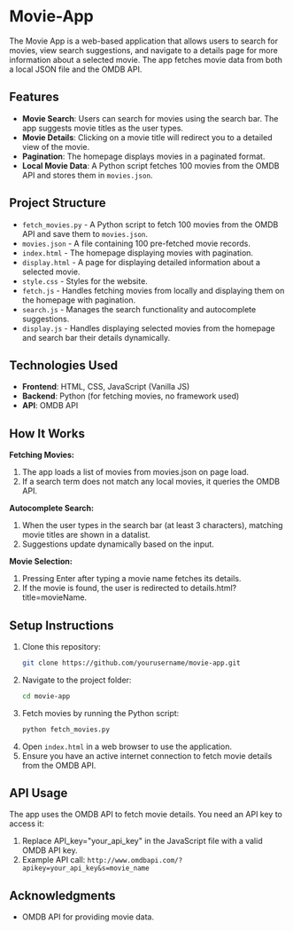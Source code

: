 # Movie-App

The Movie App is a web-based application that allows users to search for movies, view search suggestions, and navigate to a details page for more information about a selected movie. The app fetches movie data from both a local JSON file and the OMDB API.

## Features

- **Movie Search**: Users can search for movies using the search bar. The app suggests movie titles as the user types.
- **Movie Details**: Clicking on a movie title will redirect you to a detailed view of the movie.
- **Pagination**: The homepage displays movies in a paginated format.
- **Local Movie Data**: A Python script fetches 100 movies from the OMDB API and stores them in `movies.json`.

## Project Structure

- `fetch_movies.py` - A Python script to fetch 100 movies from the OMDB API and save them to `movies.json`.
- `movies.json` - A file containing 100 pre-fetched movie records.
- `index.html` - The homepage displaying movies with pagination.
- `display.html` - A page for displaying detailed information about a selected movie.
- `style.css` - Styles for the website.
- `fetch.js` - Handles fetching movies from locally and displaying them on the homepage with pagination.
- `search.js` - Manages the search functionality and autocomplete suggestions.
- `display.js` - Handles displaying selected movies from the homepage and search bar their details dynamically.

## Technologies Used

- **Frontend**: HTML, CSS, JavaScript (Vanilla JS)
- **Backend**: Python (for fetching movies, no framework used)
- **API**: OMDB API

## How It Works

**Fetching Movies:**
1. The app loads a list of movies from movies.json on page load.
2. If a search term does not match any local movies, it queries the OMDB API.

**Autocomplete Search:**
1. When the user types in the search bar (at least 3 characters), matching movie titles are shown in a datalist.
2. Suggestions update dynamically based on the input.

**Movie Selection:**
1. Pressing Enter after typing a movie name fetches its details.
2. If the movie is found, the user is redirected to details.html?title=movieName.

## Setup Instructions

1. Clone this repository:
   ```sh
   git clone https://github.com/yourusername/movie-app.git
   ```
3. Navigate to the project folder:
   ```sh
   cd movie-app
   ```
5. Fetch movies by running the Python script:
   ```sh
   python fetch_movies.py
   ```
6. Open `index.html` in a web browser to use the application.
7. Ensure you have an active internet connection to fetch movie details from the OMDB API.

## API Usage

The app uses the OMDB API to fetch movie details. You need an API key to access it:
1. Replace API_key="your_api_key" in the JavaScript file with a valid OMDB API key.
2. Example API call:
  ```http://www.omdbapi.com/?apikey=your_api_key&s=movie_name```

## Acknowledgments

- OMDB API for providing movie data.

